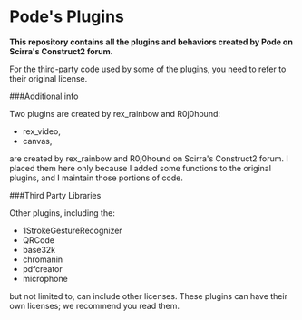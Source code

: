 Pode's Plugins
============

**This repository contains all the plugins and behaviors created by Pode on Scirra's Construct2 forum.**

For the third-party code used by some of the plugins, you need to refer to their original license.



###Additional info

Two plugins are created by rex_rainbow and R0j0hound:

* rex_video,  
* canvas,

are created by rex_rainbow and R0j0hound on Scirra's Construct2 forum. I placed them here only because I added some functions to the original plugins, and I maintain those portions of code.

###Third Party Libraries

Other plugins, including the:

* 1StrokeGestureRecognizer
* QRCode
* base32k
* chromanin
* pdfcreator 
* microphone

but not limited to, can include other licenses. These plugins can have their own licenses; we recommend you read them.
